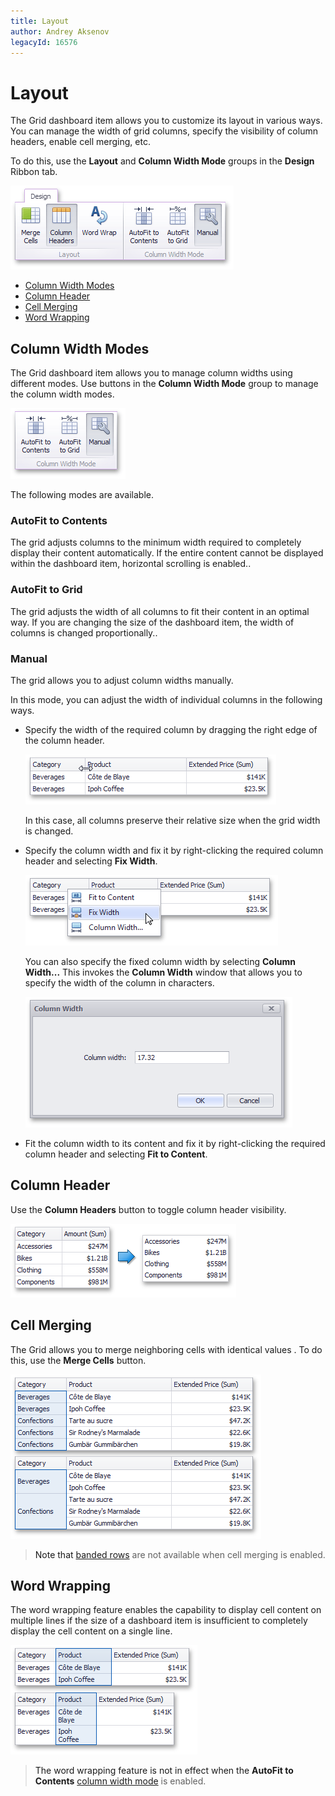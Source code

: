 ```yaml
---
title: Layout
author: Andrey Aksenov
legacyId: 16576
---
```

# Layout
The Grid dashboard item allows you to customize its layout in various ways. You can manage the width of grid columns, specify the visibility of column headers, enable cell merging, etc.

To do this, use the **Layout** and **Column Width Mode** groups in the **Design** Ribbon tab.

![Grid_Layout_Ribbon](../../../../images/img19697.png)
* [Column Width Modes](#column-width-modes)
* [Column Header](#column-header)
* [Cell Merging](#cell-merging)
* [Word Wrapping](#word-wrapping)

## <a name="column-width-modes"/>Column Width Modes
The Grid dashboard item allows you to manage column widths using different modes. Use buttons in the **Column Width Mode** group to manage the column width modes.

![Grid_ColumnAutoWidth_Ribbon](../../../../images/img24746.png)

The following modes are available.

### AutoFit to Contents

The grid adjusts columns to the minimum width required to completely display their content automatically. If the entire content cannot be displayed within the dashboard item, horizontal scrolling is enabled..

### AutoFit to Grid

The grid adjusts the width of all columns to fit their content in an optimal way. If you are changing the size of the dashboard item, the width of columns is changed proportionally..

### Manual

The grid allows you to adjust column widths manually.

In this mode, you can adjust the width of individual columns in the following ways.
* Specify the width of  the required column by dragging the right edge of the column header.
	
	![Grid_ManualColumnWidth](../../../../images/img24747.png)
	
	In this case, all columns preserve their relative size when the grid width is changed.
* Specify the column width and fix it by right-clicking the required column header and selecting **Fix Width**.
	
	![Grid_FixColumnWidth](../../../../images/img24937.png)
	
	You can also specify the fixed column width by selecting **Column Width...** This invokes the **Column Width** window that allows you to specify the width of the column in characters.
	
	![Grid_ColumnWidthDialog](../../../../images/img26123.png)
* Fit the column width to its content and fix it by right-clicking the required column header and selecting **Fit to Content**.

## <a name="column-header"/>Column Header
Use the **Column Headers** button to toggle column header visibility.

![Grid_Layout_NoLinesAndHeaders](../../../../images/img19700.png)

## <a name="cell-merging"/>Cell Merging
The Grid allows you to merge neighboring cells with identical values . To do this, use the **Merge Cells** button.

![Grid_Layout_MergeCells](../../../../images/img19698.png)

> Note that [banded rows](style.md) are not available when cell merging is enabled.

## <a name="word-wrapping"/>Word Wrapping
The word wrapping feature enables the capability to display cell content on multiple lines if the size of a dashboard item is insufficient to completely display the cell content on a single line.

![Grid_WordWrapping](../../../../images/img24749.png)

> The word wrapping feature is not in effect when the **AutoFit to Contents** [column width mode](#column-width-modes) is enabled.